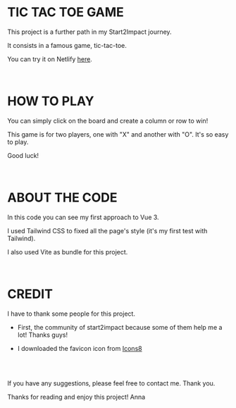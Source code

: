 # TIC TAC TOE GAME

This project is a further path in my Start2Impact journey.

It consists in a famous game, tic-tac-toe.

You can try it on Netlify <a href="">here</a>.

<br>

# HOW TO PLAY

You can simply click on the board and create a column or row to win!

This game is for two players, one with "X" and another with "O". It's so easy to play.

Good luck! 

<br>

# ABOUT THE CODE

In this code you can see my first approach to Vue 3.

I used Tailwind CSS to fixed all the page's style (it's my first test with Tailwind). 

I also used Vite as bundle for this project.

<br>


# CREDIT 

I have to thank some people for this project.

- First, the community of start2impact because some of them help me a lot! Thanks guys!

- I downloaded the favicon icon from <a href="https://icons8.it/">Icons8</a>

<br><br>

If you have any suggestions, please feel free to contact me. Thank you.

Thanks for reading and enjoy this project! Anna
